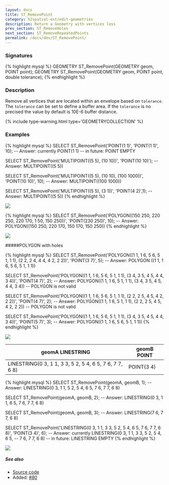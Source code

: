 ```yaml
---
layout: docs
title: ST_RemovePoint
category: h2spatial-ext/edit-geometries
description: Return a Geometry with vertices less
prev_section: ST_RemoveHoles
next_section: ST_RemoveRepeatedPoints
permalink: /docs/dev/ST_RemovePoint/
---
```


### Signatures

{% highlight mysql %}
GEOMETRY ST_RemovePoint(GEOMETRY geom, POINT point);
GEOMETRY ST_RemovePoint(GEOMETRY geom, POINT point, 
                        double tolerance);
{% endhighlight %}

### Description
Remove all vertices that are located within an envelope based on `tolerance`.
The `tolerance` can be set to define a buffer area. 
If the `tolerance` is no precised the value by default is 10E-6 buffer distance.

{% include type-warning.html type='GEOMETRYCOLLECTION' %}

### Examples

{% highlight mysql %}
SELECT ST_RemovePoint('POINT(1 1)', 'POINT(1 1)', 10);
-- Answer: currently POINT(1 1)
-- in future: POINT EMPTY

SELECT ST_RemovePoint('MULTIPOINT((5 5), (10 10))', 
                      'POINT(10 10)');
-- Answer: MULTIPOINT((5 5))

SELECT ST_RemovePoint('MULTIPOINT((5 5), (10 10), 
                                  (100 1000))', 
                      'POINT(10 10)', 10);
-- Answer: MULTIPOINT((100 1000))

SELECT ST_RemovePoint('MULTIPOINT((5 5), (3 1))', 
                      'POINT(4 2)',1);
-- Answer: MULTIPOINT((5 5))
{% endhighlight %}

<img class="displayed" src="../ST_RemovePoint_1.png"/>

{% highlight mysql %}
SELECT ST_RemovePoint('POLYGON((150 250, 220 250, 220 170, 
                                1 50, 150 250))', 
                      'POINT(230 250)', 10);
-- Answer: POLYGON((150 250, 220 170, 150 170, 150 250))
{% endhighlight %}

<img class="displayed" src="../ST_RemovePoint_2.png"/>

#####POLYGON with holes

{% highlight mysql %}
SELECT ST_RemovePoint('POLYGON((1 1, 1 6, 5 6, 5 1, 1 1), 
  (2 2, 2 4, 4 4, 4 2, 2 2))', 'POINT(3 7)', 5);
  -- Answer: POLYGON ((1 1, 1 6, 5 6, 5 1, 1 1))

SELECT ST_RemovePoint('POLYGON((1 1, 1 6, 5 6, 5 1, 1 1), 
                                (3 4, 3 5, 4 5, 4 4, 3 4))', 
                      'POINT(4 7)', 2);
-- Answer: POLYGON((1 1, 1 6, 5 1, 1 1), (3 4, 3 5, 4 5, 4 4, 
                                          3 4))
-- POLYGON is not valid

SELECT ST_RemovePoint('POLYGON((1 1, 1 6, 5 6, 5 1, 1 1), 
                                (2 2, 2 5, 4 5, 4 2, 2 2))', 
                      'POINT(4 7)', 2);
-- Answer: POLYGON((1 1, 1 6, 5 1, 1 1), (2 2, 2 5, 4 5, 4 2, 
                                          2 2))
-- POLYGON is not valid

SELECT ST_RemovePoint('POLYGON((1 1, 1 6, 5 6, 5 1, 1 1), 
                                (3 4, 3 5, 4 5, 4 4, 3 4))', 
                      'POINT(5 7)', 3);
-- Answer: POLYGON((1 1, 1 6, 5 6, 5 1, 1 1))
{% endhighlight %}

<img class="displayed" src="../ST_RemovePoint_3.png"/>

|geomA LINESTRING | geomB POINT|
|--|--|
| LINESTRING(0 3, 1 1, 3 3, 5 2, 5 4, 6 5, 7 6, 7 7, 6 8) | POINT(3 4) |

{% highlight mysql %}
SELECT ST_RemovePoint(geomA, geomB, 1);
-- Answer: LINESTRING(0 3, 1 1, 5 2, 5 4, 6 5, 7 6, 7 7, 6 8)

SELECT ST_RemovePoint(geomA, geomB, 2);
-- Answer: LINESTRING(0 3, 1 1, 6 5, 7 6, 7 7, 6 8)

SELECT ST_RemovePoint(geomA, geomB, 3);
-- Answer: LINESTRING(7 6, 7 7, 6 8)

SELECT ST_RemovePoint('LINESTRING(0 3, 1 1, 3 3, 5 2, 5 4, 6 5,
                                  7 6, 7 7, 6 8)', 
                      'POINT(3 4)', 6);
-- Answer: currently LINESTRING(0 3, 1 1, 3 3, 5 2, 5 4, 6 5, 
--                              7 6, 7 7, 6 8)
-- in future: LINESTRING EMPTY
{% endhighlight %}

<img class="displayed" src="../ST_RemovePoint_4.png"/>

##### See also

* <a href="https://github.com/irstv/H2GIS/blob/master/h2spatial-ext/src/main/java/org/h2gis/h2spatialext/function/spatial/edit/ST_RemovePoint.java" target="_blank">Source code</a>
* Added: <a href="https://github.com/irstv/H2GIS/pull/80" target="_blank">#80</a>
